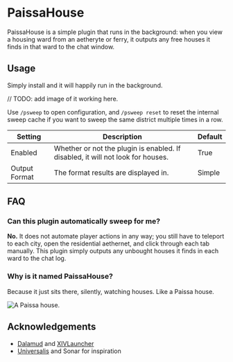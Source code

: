 # PaissaHouse
PaissaHouse is a simple plugin that runs in the background: when you view a housing ward from an aetheryte or ferry, it outputs any free houses it finds in that ward to the chat window.

## Usage
Simply install and it will happily run in the background.

// TODO: add image of it working here.

Use `/psweep` to open configuration, and `/psweep reset` to reset the internal sweep cache if you want to sweep the same district multiple times in a row.

| Setting            | Description                                                                                          | Default |
|--------------------|------------------------------------------------------------------------------------------------------|---------|
| Enabled            | Whether or not the plugin is enabled. If disabled, it will not look for houses.                      | True    |
| Output Format      | The format results are displayed in.                                                                 | Simple  |

## FAQ

### Can this plugin automatically sweep for me?
**No.** It does not automate player actions in any way; you still have to teleport to each city, open the residential aethernet,
and click through each tab manually. This plugin simply outputs any unbought houses it finds in each ward to the chat log.

### Why is it named PaissaHouse?
Because it just sits there, silently, watching houses. Like a Paissa house.

![A Paissa house.](https://img2.finalfantasyxiv.com/accimg2/88/98/8898053ff4d9416da5a1a6a31d280ba42840161a.jpg)

## Acknowledgements

- [Dalamud](https://github.com/goatcorp/Dalamud) and [XIVLauncher](https://github.com/goatcorp/FFXIVQuickLauncher)
- [Universalis](https://github.com/Universalis-FFXIV/Universalis) and Sonar for inspiration
